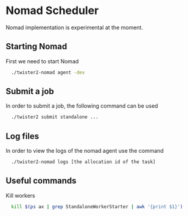 # Nomad Scheduler

Nomad implementation is experimental at the moment.

Starting Nomad
--------------

First we need to start Nomad 

```bash
  ./twister2-nomad agent -dev
```

Submit a job
-------------

In order to submit a job, the following command can be used

```bash
  ./twister2 submit standalone ...
```


Log files
---------

In order to view the logs of the nomad agent use the command

```bash
  ./twister2-nomad logs [the allocation id of the task]
```

Useful commands
---------------

Kill workers

```bash
  kill $(ps ax | grep StandaloneWorkerStarter | awk '{print $1}')
```  


